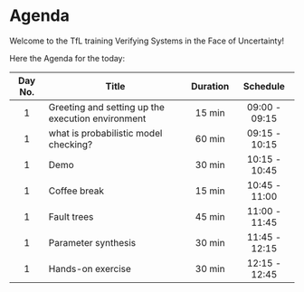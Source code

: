 # Agenda

Welcome to the TfL training Verifying Systems in the Face of Uncertainty! 

Here the Agenda for the today: 

| Day No. | Title                                             | Duration |   Schedule    |
|:-------:|---------------------------------------------------|:--------:|:-------------:|
|    1    | Greeting and setting up the execution environment |  15 min  | 09:00 - 09:15 |
|    1    | what is probabilistic model checking?             |  60 min  | 09:15 - 10:15 |
|    1    | Demo                                              |  30 min  | 10:15 - 10:45 |
|    1    | Coffee break                                      |  15 min  | 10:45 - 11:00 |
|    1    | Fault trees                                       |  45 min  | 11:00 - 11:45 |
|    1    | Parameter synthesis                               |  30 min  | 11:45 - 12:15 |
|    1    | Hands-on exercise                                 |  30 min  | 12:15 - 12:45 |
